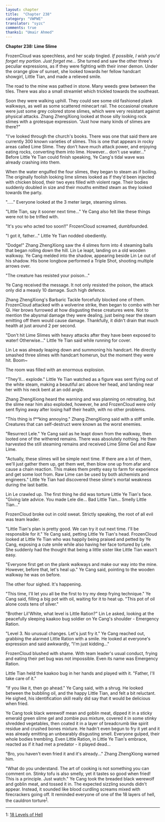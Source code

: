 ```yaml
---
layout: chapter
title:  "Chapter 238"
category: "VWPWE"
translator: "syzc"
comments: true
thanks1: "Umair Ahmed"
---
```


**Chapter 238: Lime Slime**

FrozenCloud was speechless, and her scalp tingled. *If possible, I wish you'd forget my portion. Just forget me...* She turned and saw the other three's peculiar expressions, as if they were fighting with their inner demon. Under the orange glow of sunset, she looked towards her fellow handcart showgirl, Little Tian, and made a relieved smile.

The road to the mine was pathed in stone. Many weeds grew between the tiles. There was also a small streamlet which trickled towards the southeast.

Soon they were walking uphill. They could see some old fashioned plank walkways, as well as some scattered minecart rail. The occasional creature were just some grey colored stone slimes, which were very resistant against physical attacks. Zhang ZhengXiong looked at those silly looking rock slimes with a grotesque expression. "Just how many kinds of slimes are there?"

"I've looked through the church's books. There was one that said there are currently 300 known varieties of slimes. This is one that appears in rocky areas called Lime Slime. They don't have much attack power, and enjoying eating rocks, converting them into lime. However... don't use water..." Before Little Ye Tian could finish speaking, Ye Cang's tidal wave was already crashing into them.

When the water engulfed the four slimes, they began to steam as if boiling. The originally foolish looking lime slimes looked as if they'd been injected with chicken blood, their two eyes filled with violent rage. Their bodies suddenly doubled in size and their mouths emitted steam as they looked towards the party.

"....." Everyone looked at the 3 meter large, steaming slimes.

"Little Tian, say it sooner next time..." Ye Cang also felt like these things were not to be trifled with.

"It's you who acted too soon!!" FrozenCloud screamed, dumbfounded.

"I got it, father..." Little Ye Tian nodded obediently.

"Dodge!" Zhang ZhengXiong saw the 4 slimes form into 4 steaming balls that began rolling down the hill. Lin Le leapt, landing on a old wooden walkway. Ye Cang melded into the shadow, appearing beside Lin Le out of his shadow. His bone longbow performed a Triple Shot, shooting multiple arrows over.

"The creature has resisted your poison..."

Ye Cang received the message. It not only resisted the poison, the attack only did a measly 10 damage. Such high defence.

Zhang ZhengXiong's Barbaric Tackle forcefully blocked one of them. FrozenCloud attacked with a wolverine strike, then began to combo with her Qi. Her brows furrowed at how disgusting these creatures were. Not to mention the abysmal damage they were dealing, just being near the steam emitting off them would cause damage. Thankfully, it didn't drain that much health at just around 2 per second.

"Don't hit Lime Slimes with heavy attacks after they have been exposed to water! Otherwise..." Little Ye Tian said while running for cover.

Lin Le was already leaping down and summoning his handcart. He directly smashed three slimes with handcart homerun, but the moment they were hit. Boom~

The room was filled with an enormous explosion.

"They'll... explode." Little Ye Tian watched as a figure was sent flying out of the white steam, making a beautiful arc above her head, and landing near her with his neck bent at an odd angle.

Zhang ZhengXiong heard the warning and was planning on retreating, but the slime near him also exploded, however, he and FrozenCloud were only sent flying away after losing half their health, with no other problems.

"This thing is f\*\*king annoying." Zhang ZhengXiong said with a stiff smile. Creatures that can self-destruct were known as the worst enemies.

"Resurrect Lele." Ye Cang said as he leapt down from the walkway, then looted one of the withered remains. There was absolutely nothing. He then harvested the still steaming remains and received Lime Slime Gel and Raw Lime.

"Actually, these slimes will be simple next time. If there are a lot of them, we'll just gather them up, get them wet, then blow one up from afar and cause a chain reaction. This makes them pretty easy to farm for experience and get some loot from. Raw Lime can be used by both alchemists and engineers." Little Ye Tian had discovered these slime's mortal weakness during the last battle.

Lin Le crawled up. The first thing he did was torture Little Ye Tian's face. "Giving late advice. You made Lele die... Bad Little Tian... Smelly Little Tian..."

FrozenCloud broke out in cold sweat. Strictly speaking, the root of all evil was team leader.

"Little Tian's plan is pretty good. We can try it out next time. I'll be responsible for it." Ye Cang said, petting Little Ye Tian's head. FrozenCloud looked at Little Ye Tian who was happily being praised and petted by Ye Cang, exposing a cute smile while also having her face tortured by Lele. She suddenly had the thought that being a little sister like Little Tian wasn't easy.

"Everyone first get on the plank walkways and make our way into the mine. However, before that, let's heal up." Ye Cang said, pointing to the wooden walkway he was on before.

The other four sighed. It's happening.

"This time, I'll let you all be the first to try my deep frying technique." Ye Cang said, filling a big pot with oil, waiting for it to heat up. "This pot of oil alone costs tens of silver."

"Brother Lil'White, what level is Little Ration?" Lin Le asked, looking at the peacefully sleeping kaakoo bug soldier on Ye Cang's shoulder - Emergency Ration.

"Level 3. No unusual changes. Let's just fry it." Ye Cang reached out, grabbing the alarmed Little Ration with a smile. He looked at everyone's expression and said awkwardly, "I'm just kidding..."

FrozenCloud blushed with shame. With team leader's usual conduct, frying and eating their pet bug was not impossible. Even its name was Emergency Ration.

Little Tian held the kaakoo bug in her hands and played with it. "Father, I'll take care of it."

"If you like it, then go ahead." Ye Cang said, with a shrug. He looked between the bubbling oil, and the happy Little Tian, and felt a bit reluctant. He sighed, his identification skill really did say that it would be delicious when fried.

Ye Cang took black werewolf mean and goblin meat, dipped it in a sticky emerald green slime gel and zombie pus mixture, covered it in some stinky shredded vegetables, then coated it in a layer of breadcrumb like spirit residue and crushed bones mixture. He hadn't even begun to fry it yet and it was already emitting an unbearably disgusting smell. Everyone gulped, their whole bodies trembling. Even Little Ration, in Little Ye Tian's embrace, reacted as if it had met a predator - it played dead...

"Bro, you haven't even fried it and it's already..." Zhang ZhengXiong warned him.

"What do you understand. The art of cooking is not something you can comment on. Stinky tofu is also smelly, yet it tastes so good when fried! This is a principle. Just watch." Ye Cang took the breaded black werewolf and goblin meat, and tossed it in. The expected sizzling sounds didn't appear. Instead, it sounded like blood curdling screams mixed with firecrackers going off. It reminded everyone of one of the 18 layers of hell, the cauldron torture<sup>[1](#footnote1)</sup>.

---

<a name="footnote1">1</a>: <a href="https://en.wikipedia.org/wiki/Diyu#Eighteen_Levels_of_Hell">18 Levels of Hell</a>

